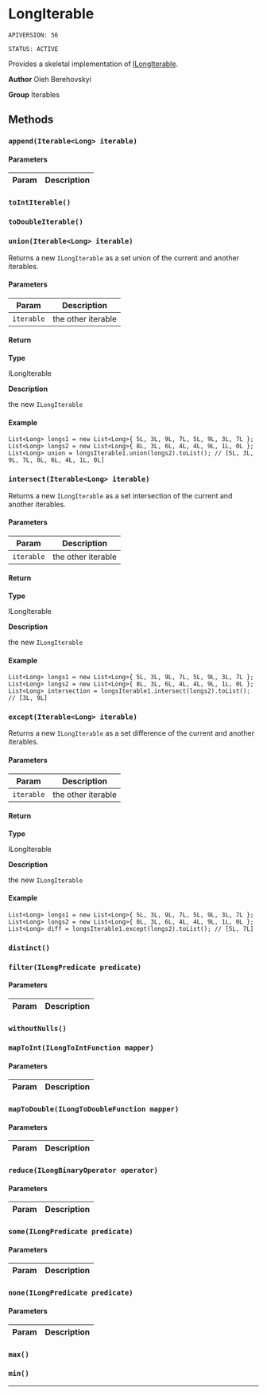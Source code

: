 # LongIterable

`APIVERSION: 56`

`STATUS: ACTIVE`

Provides a skeletal implementation of [ILongIterable](/docs/Iterables/ILongIterable.md).


**Author** Oleh Berehovskyi


**Group** Iterables

## Methods
### `append(Iterable<Long> iterable)`
#### Parameters
|Param|Description|
|---|---|

### `toIntIterable()`
### `toDoubleIterable()`
### `union(Iterable<Long> iterable)`

Returns a new `ILongIterable` as a set union of the current and another iterables.

#### Parameters
|Param|Description|
|---|---|
|`iterable`|the other iterable|

#### Return

**Type**

ILongIterable

**Description**

the new `ILongIterable`

#### Example
```apex
List<Long> longs1 = new List<Long>{ 5L, 3L, 9L, 7L, 5L, 9L, 3L, 7L };
List<Long> longs2 = new List<Long>{ 8L, 3L, 6L, 4L, 4L, 9L, 1L, 0L };
List<Long> union = longsIterable1.union(longs2).toList(); // [5L, 3L, 9L, 7L, 8L, 6L, 4L, 1L, 0L]
```

### `intersect(Iterable<Long> iterable)`

Returns a new `ILongIterable` as a set intersection of the current and another iterables.

#### Parameters
|Param|Description|
|---|---|
|`iterable`|the other iterable|

#### Return

**Type**

ILongIterable

**Description**

the new `ILongIterable`

#### Example
```apex
List<Long> longs1 = new List<Long>{ 5L, 3L, 9L, 7L, 5L, 9L, 3L, 7L };
List<Long> longs2 = new List<Long>{ 8L, 3L, 6L, 4L, 4L, 9L, 1L, 0L };
List<Long> intersection = longsIterable1.intersect(longs2).toList(); // [3L, 9L]
```

### `except(Iterable<Long> iterable)`

Returns a new `ILongIterable` as a set difference of the current and another iterables.

#### Parameters
|Param|Description|
|---|---|
|`iterable`|the other iterable|

#### Return

**Type**

ILongIterable

**Description**

the new `ILongIterable`

#### Example
```apex
List<Long> longs1 = new List<Long>{ 5L, 3L, 9L, 7L, 5L, 9L, 3L, 7L };
List<Long> longs2 = new List<Long>{ 8L, 3L, 6L, 4L, 4L, 9L, 1L, 0L };
List<Long> diff = longsIterable1.except(longs2).toList(); // [5L, 7L]
```

### `distinct()`
### `filter(ILongPredicate predicate)`
#### Parameters
|Param|Description|
|---|---|

### `withoutNulls()`
### `mapToInt(ILongToIntFunction mapper)`
#### Parameters
|Param|Description|
|---|---|

### `mapToDouble(ILongToDoubleFunction mapper)`
#### Parameters
|Param|Description|
|---|---|

### `reduce(ILongBinaryOperator operator)`
#### Parameters
|Param|Description|
|---|---|

### `some(ILongPredicate predicate)`
#### Parameters
|Param|Description|
|---|---|

### `none(ILongPredicate predicate)`
#### Parameters
|Param|Description|
|---|---|

### `max()`
### `min()`
---
